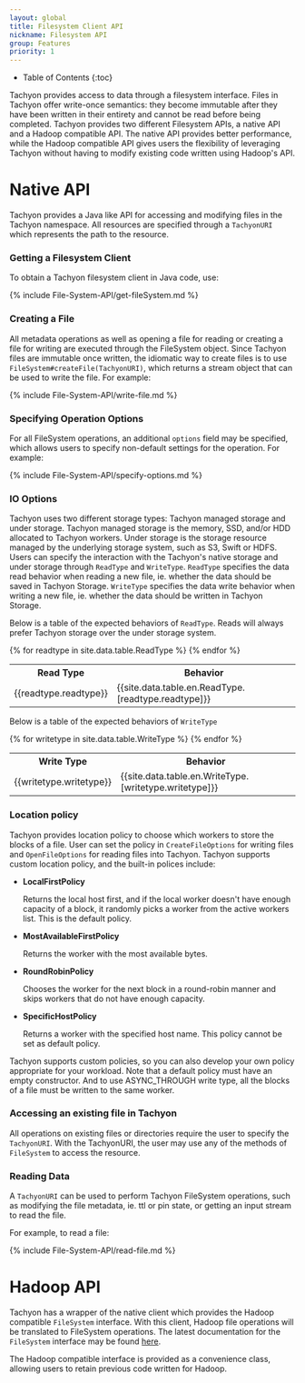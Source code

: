 ```yaml
---
layout: global
title: Filesystem Client API
nickname: Filesystem API
group: Features
priority: 1
---
```


* Table of Contents
{:toc}

Tachyon provides access to data through a filesystem interface. Files in Tachyon offer write-once
semantics: they become immutable after they have been written in their entirety and cannot be read
before being completed. Tachyon provides two different Filesystem APIs, a native API and a Hadoop
compatible API. The native API provides better performance, while the Hadoop compatible API gives
users the flexibility of leveraging Tachyon without having to modify existing code written using
Hadoop's API.

# Native API

Tachyon provides a Java like API for accessing and modifying files in the Tachyon namespace. All
resources are specified through a `TachyonURI` which represents the path to the resource.

### Getting a Filesystem Client

To obtain a Tachyon filesystem client in Java code, use:

{% include File-System-API/get-fileSystem.md %}

### Creating a File

All metadata operations as well as opening a file for reading or creating a file for writing are
executed through the FileSystem object. Since Tachyon files are immutable once written, the
idiomatic way to create files is to use `FileSystem#createFile(TachyonURI)`, which returns
a stream object that can be used to write the file. For example:

{% include File-System-API/write-file.md %}

### Specifying Operation Options

For all FileSystem operations, an additional `options` field may be specified, which allows
users to specify non-default settings for the operation. For example:

{% include File-System-API/specify-options.md %}

### IO Options

Tachyon uses two different storage types: Tachyon managed storage and under storage. Tachyon managed
storage is the memory, SSD, and/or HDD allocated to Tachyon workers. Under storage is the storage
resource managed by the underlying storage system, such as S3, Swift or HDFS. Users can specify the
interaction with the Tachyon's native storage and under storage through `ReadType` and `WriteType`.
`ReadType` specifies the data read behavior when reading a new file, ie. whether the data should be
saved in Tachyon Storage. `WriteType` specifies the data write behavior when writing a new file, ie.
whether the data should be written in Tachyon Storage.

Below is a table of the expected behaviors of `ReadType`. Reads will always prefer Tachyon storage
over the under storage system.

<table class="table table-striped">
<tr><th>Read Type</th><th>Behavior</th>
</tr>
{% for readtype in site.data.table.ReadType %}
<tr>
  <td>{{readtype.readtype}}</td>
  <td>{{site.data.table.en.ReadType.[readtype.readtype]}}</td>
</tr>
{% endfor %}
</table>

Below is a table of the expected behaviors of `WriteType`

<table class="table table-striped">
<tr><th>Write Type</th><th>Behavior</th>
</tr>
{% for writetype in site.data.table.WriteType %}
<tr>
  <td>{{writetype.writetype}}</td>
  <td>{{site.data.table.en.WriteType.[writetype.writetype]}}</td>
</tr>
{% endfor %}
</table>

### Location policy

Tachyon provides location policy to choose which workers to store the blocks of a file. User can set
the policy in `CreateFileOptions` for writing files and `OpenFileOptions` for reading files into
Tachyon. Tachyon supports custom location policy, and the built-in polices include:

* **LocalFirstPolicy**

    Returns the local host first, and if the local worker doesn't have enough capacity of a block,
    it randomly picks a worker from the active workers list. This is the default policy.

* **MostAvailableFirstPolicy**

    Returns the worker with the most available bytes.

* **RoundRobinPolicy**

    Chooses the worker for the next block in a round-robin manner and skips workers that do not have
    enough capacity.

* **SpecificHostPolicy**

    Returns a worker with the specified host name. This policy cannot be set as default policy.

Tachyon supports custom policies, so you can also develop your own policy appropriate for your
workload. Note that a default policy must have an empty constructor. And to use ASYNC_THROUGH write
type, all the blocks of a file must be written to the same worker.

### Accessing an existing file in Tachyon

All operations on existing files or directories require the user to specify the `TachyonURI`.
With the TachyonURI, the user may use any of the methods of `FileSystem` to access the resource.

### Reading Data

A `TachyonURI` can be used to perform Tachyon FileSystem operations, such as modifying the file
metadata, ie. ttl or pin state, or getting an input stream to read the file.

For example, to read a file:

{% include File-System-API/read-file.md %}

# Hadoop API

Tachyon has a wrapper of the native client which provides the Hadoop compatible `FileSystem`
interface. With this client, Hadoop file operations will be translated to FileSystem
operations. The latest documentation for the `FileSystem` interface may be found
[here](http://hadoop.apache.org/docs/current/api/org/apache/hadoop/fs/FileSystem.html).

The Hadoop compatible interface is provided as a convenience class, allowing users to retain
previous code written for Hadoop.
